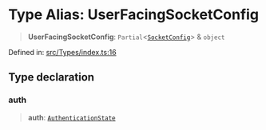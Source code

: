 # Type Alias: UserFacingSocketConfig

> **UserFacingSocketConfig**: `Partial`\<[`SocketConfig`](SocketConfig.md)\> & `object`

Defined in: [src/Types/index.ts:16](https://github.com/Fokusdotid/Baileys/blob/e5a24e138f3b69cf124e0406999e537d5c9a6c18/src/Types/index.ts#L16)

## Type declaration

### auth

> **auth**: [`AuthenticationState`](AuthenticationState.md)
